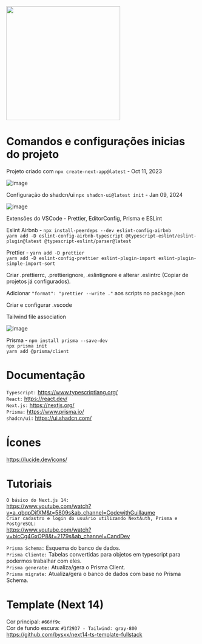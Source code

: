 <img src='[figure/rstudio.png](https://github.com/DaviJat/life/assets/91758001/5ff7b801-f190-41a8-830d-740731f6aa8e)' width='300'>

<h1>Comandos e configurações inicias do projeto</h1>

Projeto criado com `npx create-next-app@latest` - Oct 11, 2023

![image](https://github.com/DaviJat/life/assets/91758001/65248dc5-8b44-4ef3-8bdb-cd249a661d75)

 Configuração do shadcn/ui `npx shadcn-ui@latest init` - Jan 09, 2024

![image](https://github.com/DaviJat/life/assets/91758001/1a746a79-b42f-4296-8a4c-a3ebcb26468c)


Extensões do VSCode - Prettier, EditorConfig, Prisma e ESLint

Eslint Airbnb - `npx install-peerdeps --dev eslint-config-airbnb` <br/> 
`yarn add -D eslint-config-airbnb-typescript @typescript-eslint/eslint-plugin@latest @typescript-eslint/parser@latest`

Prettier - `yarn add -D prettier` <br/>
`yarn add -D eslint-config-prettier eslint-plugin-import eslint-plugin-simple-import-sort`

Criar .prettierrc, .prettierignore, .eslintignore e alterar .eslintrc (Copiar de projetos já configurados).

Adicionar `"format": "prettier --write ."` aos scripts no package.json

Criar e configurar .vscode

Tailwind file association

![image](https://user-images.githubusercontent.com/91758001/236224343-28320bd6-21e3-4325-ba0e-a388a63e8f4d.png) <br>

Prisma - `npm install prisma --save-dev` <br>
`npx prisma init` <br>
`yarn add @prisma/client`

<h1>Documentação</h1>

`Typescript:` https://www.typescriptlang.org/ <br>
`React:` https://react.dev/ <br>
`Next.js:` https://nextjs.org/ <br>
`Prisma:` https://www.prisma.io/ <br>
`shadcn/ui:` https://ui.shadcn.com/ <br>


<h1>Ícones</h1>

<a>https://lucide.dev/icons/</a>

<h1>Tutoriais</h1>

`O básico do Next.js 14:` <br>
<a>https://www.youtube.com/watch?v=a_qbqpDifXM&t=5809s&ab_channel=CodewithGuillaume</a> <br>
`Criar cadastro e login do usuário utilizando NextAuth, Prisma e PostgreSQL:` <br>
<a>https://www.youtube.com/watch?v=bicCg4GxOP8&t=2179s&ab_channel=CandDev</a>

`Prisma Schema:` Esquema do banco de dados. <br>
`Prisma Cliente:` Tabelas convertidas para objetos em typescript para podermos trabalhar com eles. <br>
`Prisma generate:` Atualiza/gera o Prisma Client. <br>
`Prisma migrate:` Atualiza/gera o banco de dados com base no Prisma Schema.

<h1>Template (Next 14)</h1>

Cor principal: `#66ff9c` <br>
Cor de fundo escura: `#1f2937 - Tailwind: gray-800` <br>
https://github.com/bysxx/next14-ts-template-fullstack

